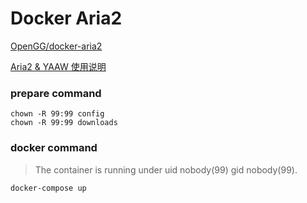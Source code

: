 # Docker Aria2

[OpenGG/docker-aria2](https://github.com/OpenGG/docker-aria2)

[Aria2 & YAAW 使用说明](https://aria2c.com/usage.html)


### prepare command
```
chown -R 99:99 config
chown -R 99:99 downloads
```


### docker command

> The container is running under uid nobody(99) gid nobody(99). 

```
docker-compose up
```
